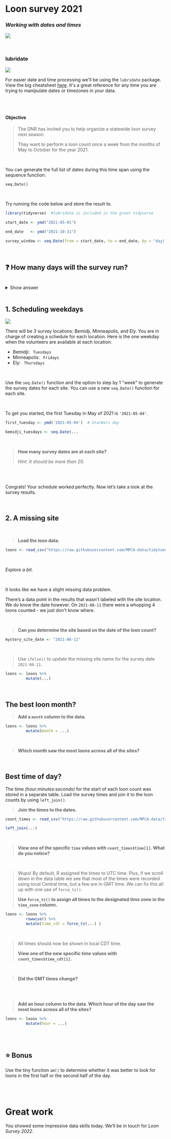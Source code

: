 Loon survey 2021
================

### *Working with dates and times*


![](https://abcbirds.org/wp-content/uploads/2020/03/common-loon-for-blog.jpg)

<br>

### lubridate

![](https://github.com/rstudio/hex-stickers/raw/master/thumbs/lubridate.png)

For easier date and time processing we'll be using the `lubridate` package. View the big cheatsheet [here](https://rawgit.com/rstudio/cheatsheets/master/lubridate.pdf). It's a great reference for any time you are trying to manipulate dates or timezones in your data.

<br><br>


#### **Objective**
> 
> The DNR has invited you to help organize a statewide loon
> survey next season. 
> 
> They want to perform a loon count once a week from the months of May to
> October for the year 2021. 

<br>

You can generate the full list of dates during this time span using the sequence function: 

```
seq.Date()
``` 

<br>

Try running the code below and store the result to.

``` r
library(tidyverse)  #lubridate is included in the great tidyverse

start_date <- ymd("2021-05-01")

end_date   <- ymd("2021-10-31")

survey_window <- seq.Date(from = start_date, to = end_date, by = "day) # Sequence from start to end by 1 day
```

<br>

## :question: How many days will the survey run?

<br>

<details>
<summary>Show answer</summary>
*184 days*
</details>

<br>

## 1. Scheduling weekdays

![](https://cdn.iconscout.com/icon/free/png-128/calendar-1562-518053.png)

There will be 3 survey locations: Bemidji, Minneapolis, and Ely. 
You are in charge of creating a schedule for each location. Here is the
one weekday when the volunteers are available at each location:

  - Bemidji: ` Tuesdays`
  - Minneapolis: ` Fridays`
  - Ely: ` Thursdays`

<br>

Use the `seq.Date()` function and the option to step by 1 "week" to
generate the survey dates for each site. You can use a new
`seq.Date()` function for each site.

<br>

To get you started, the first Tuesday in May of 2021 is `'2021-05-04'`.

``` r
first_tuesday <- ymd('2021-05-04')  # StarWars day

bemidji_tuesdays <- seq.Date(...
```

<br>

> **How many survey dates are at each site?**
> 
> *Hint: It should be more than 20.*

<br>
<br>

Congrats\! Your schedule worked perfectly. Now let’s take a look at the
survey results.

<br>

## 2. A missing site

<br>

> **Load the loon data.**

``` r
loons <- read_csv("https://raw.githubusercontent.com/MPCA-data/tidytuesdays/master/show-n-tell/dates/loon_survey_fake_data.csv")   
```
<br>

*Explore a bit.*

<br>

It looks like we have a slight missing data problem.

There’s a data point in the results that wasn’t labeled with the site
location. We do know the date however. On `2021-06-11` there were a
whopping 4 loons counted - we just don’t know where.

<br>

> **Can you determine the site based on the date of the loon count?**

``` r
mystery_site_date <- "2021-06-11"
```

<br>

> Use `ifelse()` to update the missing site name for the
> survey date `2021-06-11`.

``` r
loons <- loons %>%
         mutate(...)  
```


<br>

## The best loon month?

> **Add a `month` column to the data.**

``` r
loons <- loons %>%
         mutate(month = ...)
```

<br>

> **Which month saw the most loons across all of the sites?**

<br>

## Best time of day?

The time _(hour:minutes:seconds)_ for the start of each loon count was stored in 
a separate table. Load the survey times and join it to the loon counts by using `left_join()`.

> **Join the times to the dates.**

``` r
count_times <- read_csv("https://raw.githubusercontent.com/MPCA-data/tidytuesdays/master/show-n-tell/dates/loon_survey_fake_times.csv")

left_join(...)
```
<br>

> **View one of the specific `time` values with `count_times$time[1]`. What do you notice?**

<br>

> Wups! By default, R assigned the times to UTC time. Plus, if we scroll down in the data table we see that most of the times were recorded using local Central time, but a few are in GMT time. We can fix this all up with one use of `force_tz()`.
> 
> **Use `force_tz()` to assign all times to the designated time zone in the `time_zone` column.**

``` r
loons <- loons %>%
         rowwise() %>%
         mutate(time_cdt = force_tz(...) )
```

<br>


> All times should now be shown in local CDT time.
>
> **View one of the new specific time values with `count_times$time_cdt[1]`.**

<br>

> **Did the GMT times change?**

<br><br>

> **Add an hour column to the data. Which hour of the day saw the most
> loons across all of the sites?**

``` r
loons <- loons %>%
         mutate(hour = ...)
```


<br><br>

## :star: Bonus 

Use the tiny function `am()` to determine whether it was
better to look for loons in the first half or the second half of the day.

<br><br>

# Great work

You showed some impressive data skills today. We’ll be in touch for *Loon Survey 2022*.

##
